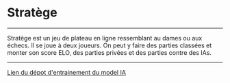 # Stratège

---

Stratège est un jeu de plateau en ligne ressemblant au dames ou aux échecs. Il se joue à deux joueurs. On peut y faire des parties classées et monter son score ELO, des parties privées et des parties contre des IAs.

---

[Lien du dépot d'entrainement du model IA](https://github.com/RudyDupuis/ai_training_for_stratege)
